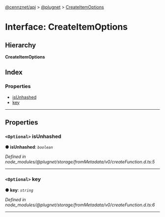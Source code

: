 [@cennznet/api](../README.md) > [@plugnet](../modules/_plugnet.md) > [CreateItemOptions](../interfaces/_plugnet.createitemoptions.md)

# Interface: CreateItemOptions

## Hierarchy

**CreateItemOptions**

## Index

### Properties

* [isUnhashed](_plugnet.createitemoptions.md#isunhashed)
* [key](_plugnet.createitemoptions.md#key)

---

## Properties

<a id="isunhashed"></a>

### `<Optional>` isUnhashed

**● isUnhashed**: *`boolean`*

*Defined in node_modules/@plugnet/storage/fromMetadata/v0/createFunction.d.ts:5*

___
<a id="key"></a>

### `<Optional>` key

**● key**: *`string`*

*Defined in node_modules/@plugnet/storage/fromMetadata/v0/createFunction.d.ts:6*

___

